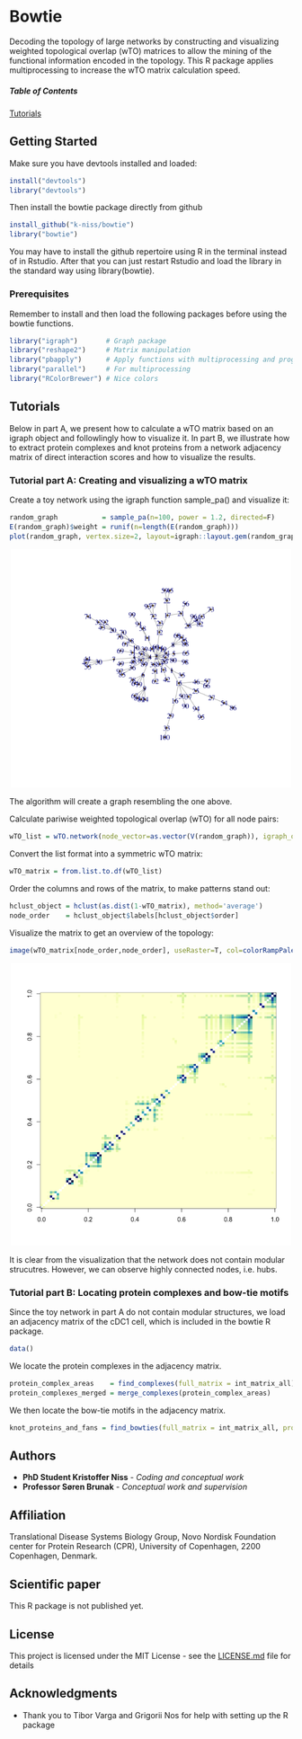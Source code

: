 # Bowtie

Decoding the topology of large networks by constructing and visualizing weighted topological overlap (wTO) matrices to allow the mining of the functional information encoded in the topology. This R package applies multiprocessing to increase the wTO matrix calculation speed.

##### Table of Contents  
[Tutorials](#tutorials)

## Getting Started

Make sure you have devtools installed and loaded:
```R
install("devtools")
library("devtools")
```

Then install the bowtie package directly from github
```R
install_github("k-niss/bowtie")
library("bowtie")
```

You may have to install the github repertoire using R in the terminal instead of in Rstudio. After that you can just restart Rstudio and load the library in the standard way using library(bowtie).

### Prerequisites

Remember to install and then load the following packages before using the bowtie functions.

```R
library("igraph")       # Graph package
library("reshape2")     # Matrix manipulation
library("pbapply")      # Apply functions with multiprocessing and progress bar
library("parallel")     # For multiprocessing
library("RColorBrewer") # Nice colors
```

## Tutorials

Below in part A, we present how to calculate a wTO matrix based on an igraph object and followlingly how to visualize it. In part B, we illustrate how to extract protein complexes and knot proteins from a network adjacency matrix of direct interaction scores and how to visualize the results.

### Tutorial part A: Creating and visualizing a wTO matrix

Create a toy network using the igraph function sample_pa() and visualize it:
```R
random_graph           = sample_pa(n=100, power = 1.2, directed=F)
E(random_graph)$weight = runif(n=length(E(random_graph)))
plot(random_graph, vertex.size=2, layout=igraph::layout.gem(random_graph))
```

<p align="center">
  <img src="./test_network.png" width="500" alt="toy graph">
</p>

The algorithm will create a graph resembling the one above.

Calculate pariwise weighted topological overlap (wTO) for all node pairs:
```R
wTO_list = wTO.network(node_vector=as.vector(V(random_graph)), igraph_object=random_graph, thread_numb=2)
```


Convert the list format into a symmetric wTO matrix:
```R
wTO_matrix = from.list.to.df(wTO_list)
```


Order the columns and rows of the matrix, to make patterns stand out:
```R
hclust_object = hclust(as.dist(1-wTO_matrix), method='average')
node_order    = hclust_object$labels[hclust_object$order]
```


Visualize the matrix to get an overview of the topology:
```R
image(wTO_matrix[node_order,node_order], useRaster=T, col=colorRampPalette(brewer.pal(9,"YlGnBu"))(49))
```

<p align="center">
  <img src="./test_wTO_matrix.png" width="500" alt="wTO network">
</p>

It is clear from the visualization that the network does not contain modular strucutres. However, we can observe highly connected nodes, i.e. hubs.

### Tutorial part B: Locating protein complexes and bow-tie motifs

Since the toy network in part A do not contain modular structures, we load an adjacency matrix of the cDC1 cell, which is included in the bowtie R package.
```R
data()
```


We locate the protein complexes in the adjacency matrix.
```R
protein_complex_areas    = find_complexes(full_matrix = int_matrix_all)
protein_complexes_merged = merge_complexes(protein_complex_areas)
```


We then locate the bow-tie motifs in the adjacency matrix.
```R
knot_proteins_and_fans = find_bowties(full_matrix = int_matrix_all, protein_complex_areas = protein_complexes_merged)
```

## Authors

* **PhD Student Kristoffer Niss** - *Coding and conceptual work* 
* **Professor Søren Brunak** - *Conceptual work and supervision* 

## Affiliation

Translational Disease Systems Biology Group, Novo Nordisk Foundation center for Protein Research (CPR), University of Copenhagen, 2200 Copenhagen, Denmark. 

## Scientific paper

This R package is not published yet. 

## License

This project is licensed under the MIT License - see the [LICENSE.md](LICENSE.md) file for details

## Acknowledgments

* Thank you to Tibor Varga and Grigorii Nos for help with setting up the R package
